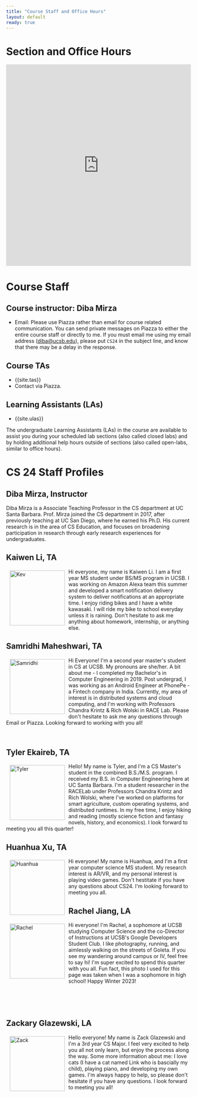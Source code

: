 ```yaml
---
title: "Course Staff and Office Hours"
layout: default
ready: true
---
```


<style>
 iframe { width: 100%; height: 550px; }
</style>

# Section and Office Hours

<iframe src="https://calendar.google.com/calendar/embed?src=c_c7788493d2e424992c5a2393def31662bb2ccc39ccd03e51da61510f965f71e3%40group.calendar.google.com&ctz=America%2FLos_Angeles&mode=WEEK&showTitle=0" style="border: 0" width="100%" height="550" frameborder="0" scrolling="no"></iframe>

# Course Staff<a name="staff"></a>

## Course instructor: Diba Mirza

- Email: Please use Piazza rather than email for course related communication. You can send private messages on Piazza to either the entire course staff or directly to me. If you must email me using my email address (diba@ucsb.edu), please put `CS24` in the subject line, and know that there may be a delay in the response.

## Course TAs

- {{site.tas}}
- Contact via Piazza.

## Learning Assistants (LAs)

- {{site.ulas}}

The undergraduate Learning Assistants (LAs) in the course are available to assist you during your scheduled lab sections (also called closed labs) and by holding additional help hours outside of sections (also called open-labs, similar to office hours).

# CS 24 Staff Profiles

## Diba Mirza, Instructor

Diba Mirza is a Associate Teaching Professor in the CS department at UC Santa
Barbara. Prof. Mirza joined the CS department in 2017, after
previously teaching at UC San Diego, where he earned his Ph.D. His current
research is in the area of CS Education, and focuses
on broadening participation in research through early research experiences for undergraduates.

## Kaiwen Li, TA

<img src="../staff/CS16-F22-Kaiwen-Li.jpg" alt="Kev" width="150px" style="float: left; margin: 5px 10px 10px 10px;">

Hi everyone, my name is Kaiwen Li. I am a first year MS student under BS/MS program in UCSB. I was working on Amazon Alexa team this summer and developed a smart notification delivery system to deliver notifications at an appropriate time. I enjoy riding bikes and I have a white kawasaki. I will ride my bike to school everyday unless it is raining. Don't hesitate to ask me anything about homework, internship, or anything else.

## Samridhi Maheshwari, TA

<img src="../staff/CS24-W23-Samridhi-M.jpg" alt="Samridhi" width="150px" style="float: left; margin: 5px 10px 10px 10px;">

Hi Everyone! I'm a second year master's student in CS at UCSB. My pronouns are she/her. A bit about me - I completed my Bachelor's in Computer Engineering in 2019. Post undergrad, I was working as an Android Engineer at PhonePe - a Fintech company in India. Currently, my area of interest is in distributed systems and cloud computing, and I'm working with Professors Chandra Krintz & Rich Wolski in RACE Lab. Please don't hesitate to ask me any questions through Email or Piazza. Looking forward to working with you all!

<br>

## Tyler Ekaireb, TA

<img src="../staff/CS24-W23-Tyler-E.jpg" alt="Tyler" width="150px" style="float: left; margin: 5px 10px 10px 10px;">

Hello! My name is Tyler, and I'm a CS Master's student in the combined B.S./M.S. program. I received my B.S. in Computer Engineering here at UC Santa Barbara. I'm a student researcher in the RACELab under Professors Chandra Krintz and Rich Wolski, where I've worked on platforms for smart agriculture, custom operating systems, and distributed runtimes. In my free time, I enjoy hiking and reading (mostly science fiction and fantasy novels, history, and economics). I look forward to meeting you all this quarter!

 
## Huanhua Xu, TA
<img src="../staff/CS24-W23-Huanhua-X.jpg" alt="Huanhua" width="150px" style="float: left; margin: 5px 10px 10px 10px;">
Hi everyone! My name is Huanhua, and I'm a first year computer science MS student. My research interest is AR/VR, and my personal interest is playing video games. Don't hestitate if you have any questions about CS24. I'm looking forward to meeting you all.


## Rachel Jiang, LA

<img src="../staff/CS24-W23-Rachel-J.jpeg" alt="Rachel" width="150px" style="float: left; margin: 5px 10px 10px 10px;">

Hi everyone! I'm Rachel, a sophomore at UCSB studying Computer Science and the co-Director of Instructions at UCSB's Google Developers Student Club. I like photography, running, and aimlessly walking on the streets of Goleta. If you see my wandering around campus or IV, feel free to say hi! I'm super excited to spend this quarter with you all. Fun fact, this photo I used for this page was taken when I was a sophomore in high school! Happy Winter 2023!

<br>
<br>
<br>

## Zackary Glazewski, LA

<img src="../staff/CS16-zackGlazewski.jpg" alt="Zack" width="150px" style="float: left; margin: 5px 10px 10px 10px;">

Hello everyone! My name is Zack Glazewski and I'm a 3rd year CS Major. I feel very excited to help you all not only learn, but enjoy the process along the way. Some more information about me: I love cats (I have a cat named Link who is bascially my child), playing piano, and developing my own games. I'm always happy to help, so please don't hesitate if you have any questions. I look forward to meeting you all!
